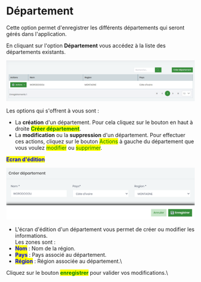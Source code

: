 # Département

Cette option permet d'enregistrer les différents départements qui seront gérés dans l'application.

En cliquant sur l'option **Département** vous accédez à la liste des départements existants.

![Liste des départements](<../.gitbook/assets/image (7).png>)

Les options qui s'offrent à vous sont :&#x20;

* La **création** d'un département. Pour cela cliquez sur le bouton en haut à droite <mark style="color:green;">**Créer département**</mark>.
* La **modification** ou la **suppression** d'un département. Pour effectuer ces actions, cliquez sur le bouton <mark style="color:green;">Actions</mark> à gauche du département que vous voulez <mark style="color:green;">modifier</mark> ou <mark style="color:green;">supprimer</mark>.

<mark style="color:blue;">**Ecran d'édition**</mark>

![Edition d'un département](<../.gitbook/assets/image (21).png>)

* L'écran d'édition d'un département vous permet de créer ou modifier les informations.\
  Les zones sont :&#x20;
* <mark style="color:blue;">**Nom**</mark> : Nom de la région.
* <mark style="color:blue;">**Pays**</mark> : Pays associé au département.
* <mark style="color:blue;">**Région**</mark> : Région associée au département.\


Cliquez sur le bouton <mark style="color:green;">**enregistrer**</mark> pour valider vos modifications.\
